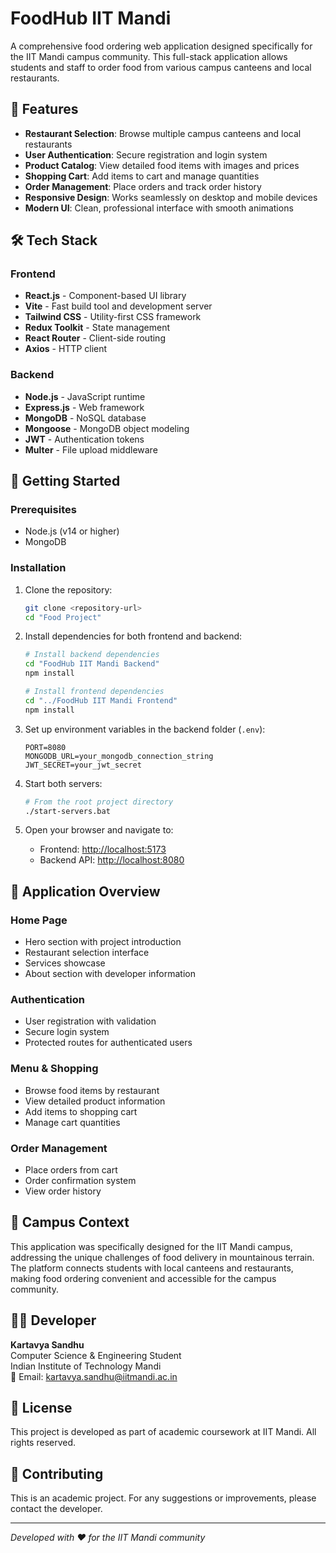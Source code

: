 # FoodHub IIT Mandi

A comprehensive food ordering web application designed specifically for the IIT Mandi campus community. This full-stack application allows students and staff to order food from various campus canteens and local restaurants.

## 🌟 Features

- **Restaurant Selection**: Browse multiple campus canteens and local restaurants
- **User Authentication**: Secure registration and login system
- **Product Catalog**: View detailed food items with images and prices
- **Shopping Cart**: Add items to cart and manage quantities
- **Order Management**: Place orders and track order history
- **Responsive Design**: Works seamlessly on desktop and mobile devices
- **Modern UI**: Clean, professional interface with smooth animations

## 🛠 Tech Stack

### Frontend
- **React.js** - Component-based UI library
- **Vite** - Fast build tool and development server
- **Tailwind CSS** - Utility-first CSS framework
- **Redux Toolkit** - State management
- **React Router** - Client-side routing
- **Axios** - HTTP client

### Backend
- **Node.js** - JavaScript runtime
- **Express.js** - Web framework
- **MongoDB** - NoSQL database
- **Mongoose** - MongoDB object modeling
- **JWT** - Authentication tokens
- **Multer** - File upload middleware

## 🚀 Getting Started

### Prerequisites
- Node.js (v14 or higher)
- MongoDB

### Installation

1. Clone the repository:
   ```bash
   git clone <repository-url>
   cd "Food Project"
   ```

2. Install dependencies for both frontend and backend:
   ```bash
   # Install backend dependencies
   cd "FoodHub IIT Mandi Backend"
   npm install

   # Install frontend dependencies
   cd "../FoodHub IIT Mandi Frontend"
   npm install
   ```

3. Set up environment variables in the backend folder (`.env`):
   ```
   PORT=8080
   MONGODB_URL=your_mongodb_connection_string
   JWT_SECRET=your_jwt_secret
   ```

4. Start both servers:
   ```bash
   # From the root project directory
   ./start-servers.bat
   ```

5. Open your browser and navigate to:
   - Frontend: [http://localhost:5173](http://localhost:5173)
   - Backend API: [http://localhost:8080](http://localhost:8080)

## 📱 Application Overview

### Home Page
- Hero section with project introduction
- Restaurant selection interface
- Services showcase
- About section with developer information

### Authentication
- User registration with validation
- Secure login system
- Protected routes for authenticated users

### Menu & Shopping
- Browse food items by restaurant
- View detailed product information
- Add items to shopping cart
- Manage cart quantities

### Order Management
- Place orders from cart
- Order confirmation system
- View order history

## 🎯 Campus Context

This application was specifically designed for the IIT Mandi campus, addressing the unique challenges of food delivery in mountainous terrain. The platform connects students with local canteens and restaurants, making food ordering convenient and accessible for the campus community.

## 👨‍💻 Developer

**Kartavya Sandhu**  
Computer Science & Engineering Student  
Indian Institute of Technology Mandi  
📧 Email: kartavya.sandhu@iitmandi.ac.in

## 📄 License

This project is developed as part of academic coursework at IIT Mandi. All rights reserved.

## 🤝 Contributing

This is an academic project. For any suggestions or improvements, please contact the developer.

---

*Developed with ❤️ for the IIT Mandi community*
